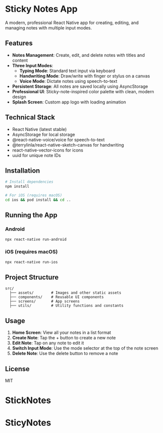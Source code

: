 # Sticky Notes App

A modern, professional React Native app for creating, editing, and managing notes with multiple input modes.

## Features

- **Notes Management**: Create, edit, and delete notes with titles and content
- **Three Input Modes**:
  - **Typing Mode**: Standard text input via keyboard
  - **Handwriting Mode**: Draw/write with finger or stylus on a canvas
  - **Voice Mode**: Dictate notes using speech-to-text
- **Persistent Storage**: All notes are saved locally using AsyncStorage
- **Professional UI**: Sticky-note-inspired color palette with clean, modern design
- **Splash Screen**: Custom app logo with loading animation

## Technical Stack

- React Native (latest stable)
- AsyncStorage for local storage
- @react-native-voice/voice for speech-to-text
- @terrylinla/react-native-sketch-canvas for handwriting
- react-native-vector-icons for icons
- uuid for unique note IDs

## Installation

```bash
# Install dependencies
npm install

# For iOS (requires macOS)
cd ios && pod install && cd ..
```

## Running the App

### Android

```bash
npx react-native run-android
```

### iOS (requires macOS)

```bash
npx react-native run-ios
```

## Project Structure

```
src/
  ├── assets/        # Images and other static assets
  ├── components/    # Reusable UI components
  ├── screens/       # App screens
  ├── utils/         # Utility functions and constants
```

## Usage

1. **Home Screen**: View all your notes in a list format
2. **Create Note**: Tap the + button to create a new note
3. **Edit Note**: Tap on any note to edit it
4. **Switch Input Mode**: Use the mode selector at the top of the note screen
5. **Delete Note**: Use the delete button to remove a note

## License

MIT
# StickNotes
# SticyNotes
